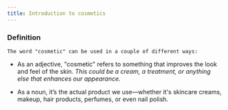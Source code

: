 ```yaml
---
title: Introduction to cosmetics
---
```


### Definition ###

	The word "cosmetic" can be used in a couple of different ways:

    
  *  As an adjective, "cosmetic" refers to something that improves the look and feel of the skin. *This could be a cream, a treatment, or anything else that enhances our appearance.*
    
  *  As a noun, it’s the actual product we use—whether it's skincare creams, makeup, hair products, perfumes, or even nail polish.
